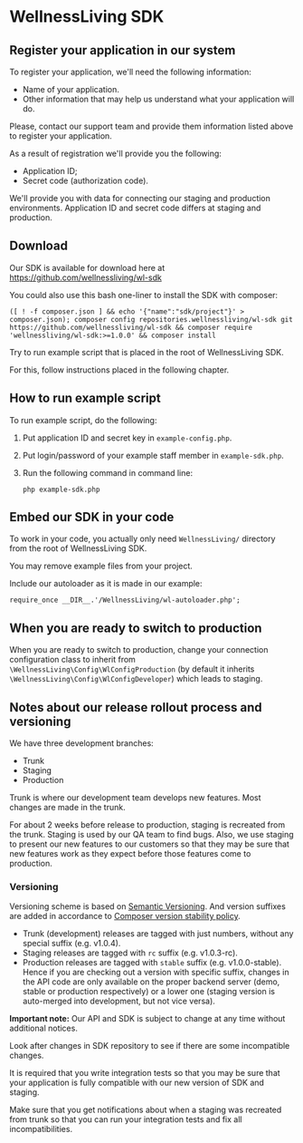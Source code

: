 # WellnessLiving SDK

## Register your application in our system

To register your application, we'll need the following information:

* Name of your application.
* Other information that may help us understand what your application will do.

Please, contact our support team and provide them information listed above to register your application. 

As a result of registration we'll provide you the following:

* Application ID;
* Secret code (authorization code).

We'll provide you with data for connecting our staging and production environments.
Application ID and secret code differs at staging and production.

## Download 

 Our SDK is available for download here at https://github.com/wellnessliving/wl-sdk

 You could also use this bash one-liner to install the SDK with composer:
```shell
([ ! -f composer.json ] && echo '{"name":"sdk/project"}' > composer.json); composer config repositories.wellnessliving/wl-sdk git https://github.com/wellnessliving/wl-sdk && composer require 'wellnessliving/wl-sdk:>=1.0.0' && composer install
```

  Try to run example script that is placed in the root of WellnessLiving SDK.

  For this, follow instructions placed in the following chapter.

## How to run example script

To run example script, do the following:

1. Put application ID and secret key in `example-config.php`.
2. Put login/password of your example staff member in `example-sdk.php`.
3. Run the following command in command line:

       php example-sdk.php

## Embed our SDK in your code

To work in your code, you actually only need `WellnessLiving/` directory from the root of WellnessLiving SDK.

You may remove example files from your project.

Include our autoloader as it is made in our example:

    require_once __DIR__.'/WellnessLiving/wl-autoloader.php';

## When you are ready to switch to production

When you are ready to switch to production, change your connection configuration class to inherit from 
`\WellnessLiving\Config\WlConfigProduction` (by default it inherits `\WellnessLiving\Config\WlConfigDeveloper`) which
leads to staging.

## Notes about our release rollout process and versioning

We have three development branches:

* Trunk
* Staging
* Production

Trunk is where our development team develops new features. Most changes are made in the trunk.

For about 2 weeks before release to production, staging is recreated from the trunk.
Staging is used by our QA team to find bugs.
Also, we use staging to present our new features to our customers so that they may be sure that new features work as
they expect before those features come to production.

### Versioning
Versioning scheme is based on [Semantic Versioning](https://semver.org). And version suffixes are added in accordance to [Composer version stability policy](https://getcomposer.org/doc/articles/versions.md#stabilities). 
* Trunk (development) releases are tagged with just numbers, without any special suffix (e.g. v1.0.4).
* Staging releases are tagged with `rc` suffix (e.g. v1.0.3-rc).
* Production releases are tagged with `stable` suffix (e.g. v1.0.0-stable).
Hence if you are checking out a version with specific suffix, changes in the API code are  only available on the proper backend server (demo, stable or production respectively) or a lower one (staging version is auto-merged into development, but not vice versa).

**Important note:** Our API and SDK is subject to change at any time without additional notices.

Look after changes in SDK repository to see if there are some incompatible changes.

It is required that you write integration tests so that you may be sure that your application is fully compatible with
our new version of SDK and staging.

Make sure that you get notifications about when a staging was recreated from trunk so that you can run your integration
tests and fix all incompatibilities.
